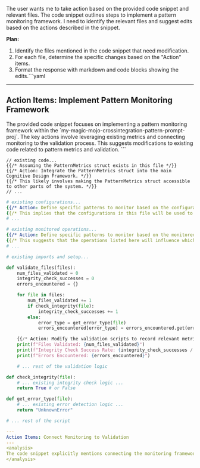The user wants me to take action based on the provided code snippet and relevant files. The code snippet outlines steps to implement a pattern monitoring framework. I need to identify the relevant files and suggest edits based on the actions described in the snippet.

**Plan:**
1. Identify the files mentioned in the code snippet that need modification.
2. For each file, determine the specific changes based on the "Action" items.
3. Format the response with markdown and code blocks showing the edits.```yaml
---
Action Items: Implement Pattern Monitoring Framework
---
<analysis>
The provided code snippet focuses on implementing a pattern monitoring framework within the `my-magic-mojo-crossintegration-pattern-prompt-proj`. The key actions involve leveraging existing metrics and connecting monitoring to the validation process. This suggests modifications to existing code related to pattern metrics and validation.
</analysis>
```

```language:my-magic-mojo-crossintegration-pattern-prompt-proj/pattern_metrics.🔥
// existing code...
{{/* Assuming the PatternMetrics struct exists in this file */}}
{{/* Action: Integrate the PatternMetrics struct into the main Cognitive Design Framework. */}}
{{/* This likely involves making the PatternMetrics struct accessible to other parts of the system. */}}
// ...
```

```language:my-magic-mojo-crossintegration-pattern-prompt-proj/pattern_configs.yaml
# existing configurations...
{{/* Action: Define specific patterns to monitor based on the configurations in this file. */}}
{{/* This implies that the configurations in this file will be used to determine which patterns are tracked. */}}
# ...
```

```language:my-magic-mojo-crossintegration-pattern-prompt-proj/MONITORED_OPPERATIONS.yaml
# existing monitored operations...
{{/* Action: Define specific patterns to monitor based on the monitored operations in this file. */}}
{{/* This suggests that the operations listed here will influence which patterns are monitored. */}}
# ...
```

```language:my-magic-mojo-crossintegration-pattern-prompt-proj/validation_scripts/some_validation_script.py  {{/* Assuming a Python validation script */}}
# existing imports and setup...

def validate_files(files):
    num_files_validated = 0
    integrity_check_successes = 0
    errors_encountered = {}

    for file in files:
        num_files_validated += 1
        if check_integrity(file):
            integrity_check_successes += 1
        else:
            error_type = get_error_type(file)
            errors_encountered[error_type] = errors_encountered.get(error_type, 0) + 1

    {{/* Action: Modify the validation scripts to record relevant metrics */}}
    print(f"Files Validated: {num_files_validated}")
    print(f"Integrity Check Success Rate: {integrity_check_successes / num_files_validated if num_files_validated > 0 else 0}")
    print(f"Errors Encountered: {errors_encountered}")

    # ... rest of the validation logic

def check_integrity(file):
    # ... existing integrity check logic ...
    return True # or False

def get_error_type(file):
    # ... existing error detection logic ...
    return "UnknownError"

# ... rest of the script
```
```yaml
---
Action Items: Connect Monitoring to Validation
---
<analysis>
The code snippet explicitly mentions connecting the monitoring framework to the validation process. This involves modifying the validation scripts to record relevant metrics during validation. The example provided shows how to track the number of files validated, integrity check success rate, and types of errors encountered. This data can then be fed into the `PatternMetrics` for analysis.
</analysis>
```
